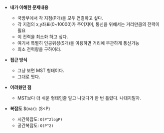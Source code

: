 - **내가 이해한 문제내용**
  - 국방부에서 각 지점(P개)을 모두 연결하고 싶다.
  - 각 지점의 x,y좌표(0~10000)가 주어지며, 통신을 위해서는 거리만큼의 전력이 필요
  - 이 전력을 최소화 하고 싶다.
  - 여기서 특별히 인공위성(S개)을 이용하면 거리에 무관하게 통신가능
  - 최소 전력량을 구하여라.

- **접근 방식**
  - 그냥 보면 MST 형태이다.
  - 그대로 짯다.

- **어려웠던 점**
  - MST보다 더 쉬운 형태인줄 알고 나댓다가 한 번 틀렸다. 나대지말자.

- **복잡도**
  $(var): (S<P)
  - 시간복잡도: `O(P^2logP)`
  - 공간복잡도: `O(P^2)`
